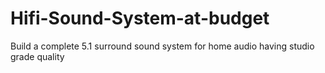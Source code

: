 # Hifi-Sound-System-at-budget
Build a complete 5.1 surround sound system for home audio having studio grade quality
